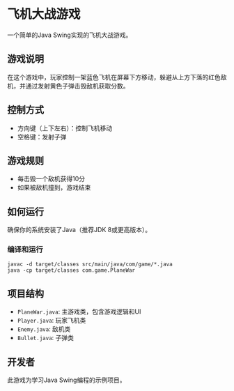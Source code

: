 # 飞机大战游戏

一个简单的Java Swing实现的飞机大战游戏。

## 游戏说明

在这个游戏中，玩家控制一架蓝色飞机在屏幕下方移动，躲避从上方下落的红色敌机，并通过发射黄色子弹击毁敌机获取分数。

## 控制方式
- 方向键（上下左右）：控制飞机移动
- 空格键：发射子弹

## 游戏规则
- 每击毁一个敌机获得10分
- 如果被敌机撞到，游戏结束

## 如何运行
确保你的系统安装了Java（推荐JDK 8或更高版本）。

### 编译和运行
```
javac -d target/classes src/main/java/com/game/*.java
java -cp target/classes com.game.PlaneWar
```

## 项目结构
- `PlaneWar.java`: 主游戏类，包含游戏逻辑和UI
- `Player.java`: 玩家飞机类
- `Enemy.java`: 敌机类
- `Bullet.java`: 子弹类

## 开发者
此游戏为学习Java Swing编程的示例项目。